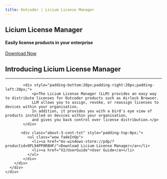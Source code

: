 ```yaml
---
title: Outcoder | Licium License Manager
---
```


<section id="banner-3" class="section-padding" style="background:url(/images/license-server-bg.png) no-repeat 0 0; background-position:center; background-attachment:fixed;  background-size: cover; }">
  <div class="container">
	<div class="row">
	  <div class="col-lg-8 col-lg-offset-2">
		<div class="banner-2-cont">
		  <h1 class="wow fadeInUp text-center">Licium License Manager</h1>
		  <h4 class="wow fadeInUp text-center hidden-xs">Easily license products in your enterprise</h4>
		  <div class="text-center hidden-xs"><a href="ms-windows-store://pdp/?productid=9PL94PP8R8HF" class="btn btn-black btn-xl">Download Now</a></div>
		</div>
	  </div>
	</div>
  </div>
</section>


<section id="faq-team" class="section-padding">
  <div class="container">
	<div class="row">
	  <div class="col-lg-6">
		<h2 class="text-left">Introducing Licium License Manager</h2>
		<hr class="hr-left">
		<div class="row">
		  
			<div style="padding-bottom:20px;padding-right:20px;padding-left:20px;"> 
				<p>The Licium License Manager (LLM) provides an easy way to distribute licenses for Outcoder products such as Airlock Browser. 
				LLM allows you to assign, revoke, or reassign licenses to devices within your organisation.
				In addition, it provides you with a bird's eye view of products installed on devices within your organisation, 
				and gives you back control over license distribution.</p>			  
			</div>
		 
		   <div class="about-3-cont-txt" style="padding-top:0px;">
			  <ul class="wow fadeInUp">
				<li><a href="ms-windows-store://pdp/?productid=9PL94PP8R8HF/">Download Licium License Manager</a></li>
				<li><a href="V2/UserGuide">User Guide</a></li>
			  </ul>
			</div>
		</div>
	  </div>
	</div>
  </div>
</section>
	